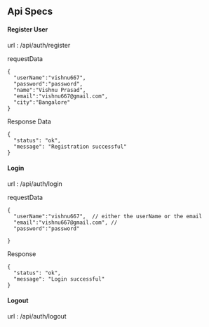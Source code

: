 
## Api Specs


#### Register User

url : /api/auth/register

requestData

```
{
  "userName":"vishnu667",
  "password":"password",
  "name":"Vishnu Prasad",
  "email":"vishnu667@gmail.com",
  "city":"Bangalore"
}
```

Response Data

```
{
  "status": "ok",
  "message": "Registration successful"
}
```

#### Login

url : /api/auth/login

requestData 

```
{
  "userName":"vishnu667",  // either the userName or the email
  "email":"vishnu667@gmail.com", //
  "password":"password"
  
}
```

Response

```
{
  "status": "ok",
  "message": "Login successful"
}
```


#### Logout

url : /api/auth/logout